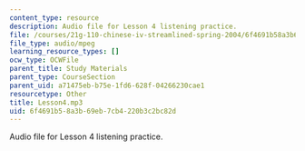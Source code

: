 ```yaml
---
content_type: resource
description: Audio file for Lesson 4 listening practice.
file: /courses/21g-110-chinese-iv-streamlined-spring-2004/6f4691b58a3b69eb7cb4220b3c2bc82d_Lesson4.mp3
file_type: audio/mpeg
learning_resource_types: []
ocw_type: OCWFile
parent_title: Study Materials
parent_type: CourseSection
parent_uid: a71475eb-b75e-1fd6-628f-04266230cae1
resourcetype: Other
title: Lesson4.mp3
uid: 6f4691b5-8a3b-69eb-7cb4-220b3c2bc82d
---
```

Audio file for Lesson 4 listening practice.

